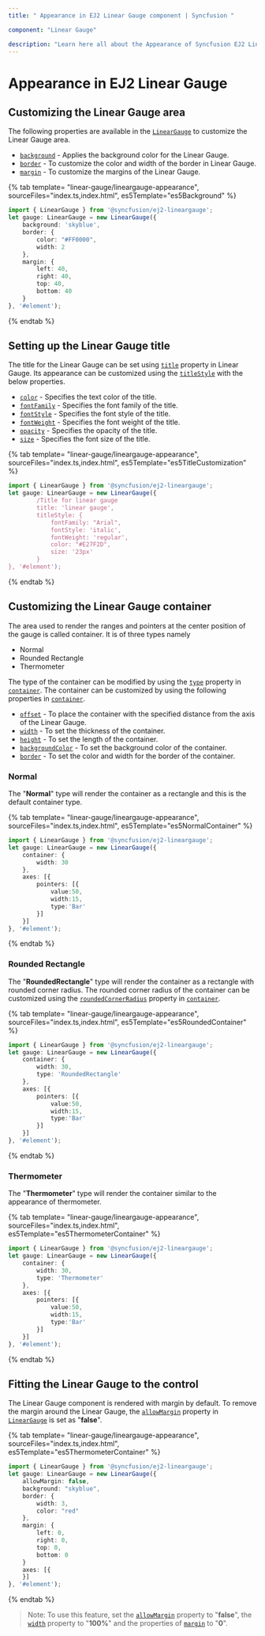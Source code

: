 ```yaml
---
title: " Appearance in EJ2 Linear Gauge component | Syncfusion "

component: "Linear Gauge"

description: "Learn here all about the Appearance of Syncfusion EJ2 Linear Gauge component and more."
---
```


# Appearance in EJ2 Linear Gauge

## Customizing the Linear Gauge area

The following properties are available in the [`LinearGauge`](../api/linear-gauge/) to customize the Linear Gauge area.

* [`background`](../api/linear-gauge/#background) - Applies the background color for the Linear Gauge.
* [`border`](../api/linear-gauge/#border) - To customize the color and width of the border in Linear Gauge.
* [`margin`](../api/linear-gauge/#margin) - To customize the margins of the Linear Gauge.

{% tab template= "linear-gauge/lineargauge-appearance", sourceFiles="index.ts,index.html", es5Template="es5Background" %}

```typescript
import { LinearGauge } from '@syncfusion/ej2-lineargauge';
let gauge: LinearGauge = new LinearGauge({
    background: 'skyblue',
    border: {
        color: "#FF0000",
        width: 2
    },
    margin: {
        left: 40,
        right: 40,
        top: 40,
        bottom: 40
    }
}, '#element');

```

{% endtab %}

## Setting up the Linear Gauge title

The title for the Linear Gauge can be set using [`title`](../api/linear-gauge/#title) property in Linear Gauge. Its appearance can be customized using the [`titleStyle`](../api/linear-gauge/#titlestyle) with the below properties.

* [`color`](../api/linear-gauge/fontModel/#color) - Specifies the text color of the title.
* [`fontFamily`](../api/linear-gauge/fontModel/#fontfamily) - Specifies the font family of the title.
* [`fontStyle`](../api/linear-gauge/fontModel/#fontstyle) - Specifies the font style of the title.
* [`fontWeight`](../api/linear-gauge/fontModel/#fontweight) - Specifies the font weight of the title.
* [`opacity`](../api/linear-gauge/fontModel/#opacity) - Specifies the opacity of the title.
* [`size`](../api/linear-gauge/fontModel/#size) - Specifies the font size of the title.

{% tab template= "linear-gauge/lineargauge-appearance", sourceFiles="index.ts,index.html", es5Template="es5TitleCustomization" %}

```typescript
import { LinearGauge } from '@syncfusion/ej2-lineargauge';
let gauge: LinearGauge = new LinearGauge({
        /Title for linear gauge
        title: 'linear gauge',
        titleStyle: {
            fontFamily: "Arial",
            fontStyle: 'italic',
            fontWeight: 'regular',
            color: "#E27F2D",
            size: '23px'
        }
}, '#element');

```

{% endtab %}

## Customizing the Linear Gauge container

The area used to render the ranges and pointers at the center position of the gauge is called container. It is of three types namely

* Normal
* Rounded Rectangle
* Thermometer

The type of the container can be modified by using the [`type`](../api/linear-gauge/containerModel/#type) property in [`container`](../api/linear-gauge/#container). The container can be customized by using the following properties in [`container`](../api/linear-gauge/#container).

* [`offset`](../api/linear-gauge/containerModel/#offset) - To place the container with the specified distance from the axis of the Linear Gauge.
* [`width`](../api/linear-gauge/containerModel/#width) - To set the thickness of the container.
* [`height`](../api/linear-gauge/containerModel/#height) - To set the length of the container.
* [`backgroundColor`](../api/linear-gauge/containerModel/#backgroundcolor) - To set the background color of the container.
* [`border`](../api/linear-gauge/containerModel/#border) - To set the color and width for the border of the container.

### Normal

The "**Normal**" type will render the container as a rectangle and this is the default container type.

{% tab template= "linear-gauge/lineargauge-appearance", sourceFiles="index.ts,index.html", es5Template="es5NormalContainer" %}

```typescript
import { LinearGauge } from '@syncfusion/ej2-lineargauge';
let gauge: LinearGauge = new LinearGauge({
    container: {
        width: 30
    },
    axes: [{
        pointers: [{
            value:50,
            width:15,
            type:'Bar'
        }]
    }]
}, '#element');

```

{% endtab %}

### Rounded Rectangle

The "**RoundedRectangle**" type will render the container as a rectangle with rounded corner radius. The rounded corner radius of the container can be customized using the [`roundedCornerRadius`](../api/linear-gauge/containerModel/#roundedcornerradius) property in [`container`](../api/linear-gauge/#container).

{% tab template= "linear-gauge/lineargauge-appearance", sourceFiles="index.ts,index.html", es5Template="es5RoundedContainer" %}

```typescript
import { LinearGauge } from '@syncfusion/ej2-lineargauge';
let gauge: LinearGauge = new LinearGauge({
    container: {
        width: 30,
        type: 'RoundedRectangle'
    },
    axes: [{
        pointers: [{
            value:50,
            width:15,
            type:'Bar'
        }]
    }]
}, '#element');

```

{% endtab %}

### Thermometer

The "**Thermometer**" type will render the container similar to the appearance of thermometer.

{% tab template= "linear-gauge/lineargauge-appearance", sourceFiles="index.ts,index.html", es5Template="es5ThermometerContainer" %}

```typescript
import { LinearGauge } from '@syncfusion/ej2-lineargauge';
let gauge: LinearGauge = new LinearGauge({
    container: {
        width: 30,
        type: 'Thermometer'
    },
    axes: [{
        pointers: [{
            value:50,
            width:15,
            type:'Bar'
        }]
    }]
}, '#element');

```

{% endtab %}

## Fitting the Linear Gauge to the control

The Linear Gauge component is rendered with margin by default. To remove the margin around the Linear Gauge, the [`allowMargin`](../api/linear-gauge/#allowmargin) property in [`LinearGauge`](../api/linear-gauge/) is set as "**false**".

{% tab template= "linear-gauge/lineargauge-appearance", sourceFiles="index.ts,index.html", es5Template="es5ThermometerContainer" %}

```typescript
import { LinearGauge } from '@syncfusion/ej2-lineargauge';
let gauge: LinearGauge = new LinearGauge({
    allowMargin: false,
    background: "skyblue",
    border: {
        width: 3,
        color: "red"
    },
    margin: {
        left: 0,
        right: 0,
        top: 0,
        bottom: 0
    }
    axes: [{
    }]
}, '#element');

```

{% endtab %}

> Note: To use this feature, set the [`allowMargin`](../api/linear-gauge/#allowmargin) property to "**false**", the [`width`](../api/linear-gauge/#width) property to "**100%**" and the properties of [`margin`](../api/linear-gauge/#margin) to "**0**".